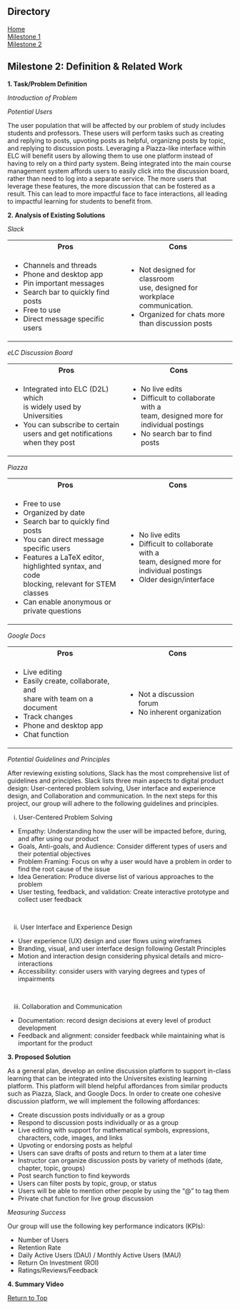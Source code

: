 ## Directory
[Home](index.md)<br>
[Milestone 1](milestone1.md)<br>
[Milestone 2](ms2.md)<br>

## Milestone 2: Definition & Related Work          

__1. Task/Problem Definition__

*Introduction of Problem*



*Potential Users*

The user population that will be affected by our problem of study includes students and professors. These users will perform tasks such as creating and replying to posts, upvoting posts as helpful, organizng posts by topic, and replying to discussion posts. Leveraging a Piazza-like interface within ELC will benefit users by allowing them to use one platform instead of having to rely on a third party system. Being integrated into the main course management system affords users to easily click into the discussion board, rather than need to log into a separate service. The more users that leverage these features, the more discussion that can be fostered as a result. This can lead to more impactful face to face interactions, all leading to impactful learning for students to benefit from.

__2. Analysis of Existing Solutions__

*Slack*

<table>
  <tr>
    <th>Pros</th>
    <th>Cons</th>
  </tr>
  <tr>
    <td><ul>
        <li>Channels and threads</li>
        <li>Phone and desktop app</li>
        <li>Pin important messages</li>
        <li>Search bar to quickly find posts</li>
        <li>Free to use</li>
        <li>Direct message specific users</li>
    </ul></td>
    <td><ul>
        <li>Not designed for classroom <br>use, designed for workplace <br>communication.</li>
        <li>Organized for chats more <br>than discussion posts</li>   
    </ul></td>
  </tr>
</table>

*eLC Discussion Board*

<table>
  <tr>
    <th>Pros</th>
    <th>Cons</th>
  </tr>
  <tr>
    <td><ul>
        <li>Integrated into ELC (D2L) which <br>is widely used by Universities </li>
        <li>You can subscribe to certain <br>users and get notifications<br>when they post </li>
    </ul></td>
    <td><ul>
        <li>No live edits</li>
        <li>Difficult to collaborate with a<br>team, designed more for<br>individual postings</li>
        <li>No search bar to find posts</li>
    </ul></td>
  </tr>
</table>

*Piazza*

<table>
  <tr>
    <th>Pros</th>
    <th>Cons</th>
  </tr>
  <tr>
    <td><ul>
        <li>Free to use</li>
        <li>Organized by date</li>
        <li>Search bar to quickly find posts</li>
        <li>You can direct message<br>specific users</li>
        <li>Features a LaTeX editor,<br>highlighted syntax, and code <br>blocking, relevant for STEM <br>classes</li>
        <li>Can enable anonymous or<br>private questions</li>
    </ul></td>
    <td><ul>
        <li>No live edits</li>
        <li>Difficult to collaborate with a<br>team, designed more for<br>individual postings</li>
        <li>Older design/interface</li>
    </ul></td>
  </tr>
</table>

*Google Docs*

<table>
  <tr>
    <th>Pros</th>
    <th>Cons</th>
  </tr>
  <tr>
    <td><ul>
        <li>Live editing</li>
        <li>Easily create, collaborate, and <br>share with team on a document</li>
        <li>Track changes</li>
        <li>Phone and desktop app</li>
        <li>Chat function</li>      
    </ul></td>
    <td><ul>
        <li>Not a discussion forum&emsp;&emsp;&emsp;</li>
        <li>No inherent organization</li>
    </ul></td>
  </tr>
</table>

*Potential Guidelines and Principles*

After reviewing existing solutions, Slack has the most comprehensive list of guidelines and principles. Slack lists three main aspects to digital product design: User-centered problem solving, User interface and experience design, and Collaboration and communication. In the next steps for this project, our group will adhere to the following guidelines and principles.

&emsp;i. User-Centered Problem Solving
* Empathy: Understanding how the user will be impacted before, during, and after using our product
* Goals, Anti-goals, and Audience: Consider different types of users and their potential objectives
* Problem Framing: Focus on why a user would have a problem in order to find the root cause of the issue
* Idea Generation: Produce diverse list of various approaches to the problem
* User testing, feedback, and validation: Create interactive prototype and collect user feedback
<br>

&emsp;ii. User Interface and Experience Design
* User experience (UX) design and user flows using wireframes
* Branding, visual, and user interface design following Gestalt Principles
* Motion and interaction design considering physical details and micro-interactions
* Accessibility: consider users with varying degrees and types of impairments
<br>

&emsp;iii. Collaboration and Communication
* Documentation: record design decisions at every level of product development
* Feedback and alignment: consider feedback while maintaining what is important for the product

__3. Proposed Solution__

As a general plan, develop an online discussion platform to support in-class learning that can be integrated into the Universites existing learning platform. This platform will blend helpful affordances from similar products such as Piazza, Slack, and Google Docs. In order to create one cohesive discussion platform, we will implement the following affordances:

* Create discussion posts individually or as a group
* Respond to discussion posts individually or as a group
* Live editing with support for mathematical symbols, expressions, characters, code, images, and links
* Upvoting or endorsing posts as helpful
* Users can save drafts of posts and return to them at a later time
* Instructor can organize discussion posts by variety of methods (date, chapter, topic, groups)
* Post search function to find keywords
* Users can filter posts by topic, group, or status
* Users will be able to mention other people by using the “@” to tag them
* Private chat function for live group discussion

*Measuring Success*

Our group will use the following key performance indicators (KPIs):
* Number of Users 
* Retention Rate
* Daily Active Users (DAU) / Monthly Active Users (MAU) 
* Return On Investment (ROI) 
* Ratings/Reviews/Feedback

__4. Summary Video__

[Return to Top](#directory)
